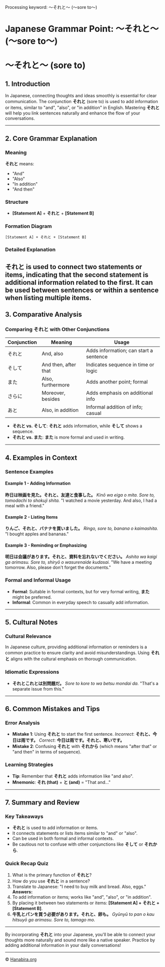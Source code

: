 Processing keyword: ～それと～ (〜sore to〜)
# Japanese Grammar Point: ～それと～ (〜sore to〜)
# 〜それと〜 (sore to)
## 1. Introduction
In Japanese, connecting thoughts and ideas smoothly is essential for clear communication. The conjunction **それと** (sore to) is used to add information or items, similar to "and", "also", or "in addition" in English. Mastering **それと** will help you link sentences naturally and enhance the flow of your conversations.

---
## 2. Core Grammar Explanation
### Meaning
**それと** means:
- "And"
- "Also"
- "In addition"
- "And then"
### Structure
- **[Statement A]** + **それと** + **[Statement B]**
### Formation Diagram
```
[Statement A] + それと + [Statement B]
```
### Detailed Explanation
**それと** is used to connect two statements or items, indicating that the second statement is additional information related to the first. It can be used between sentences or within a sentence when listing multiple items.
---
## 3. Comparative Analysis
### Comparing それと with Other Conjunctions
| Conjunction | Meaning             | Usage                                   |
|-------------|---------------------|-----------------------------------------|
| それと      | And, also           | Adds information; can start a sentence  |
| そして      | And then, after that| Indicates sequence in time or logic     |
| また        | Also, furthermore   | Adds another point; formal              |
| さらに      | Moreover, besides   | Adds emphasis on additional info        |
| あと        | Also, in addition   | Informal addition of info; casual       |
- **それと vs. そして**: **それと** adds information, while **そして** shows a sequence.
- **それと vs. また**: **また** is more formal and used in writing.
---
## 4. Examples in Context
### Sentence Examples
#### Example 1 - Adding Information
**昨日は映画を見た。それと、友達と食事した。**
*Kinō wa eiga o mita. Sore to, tomodachi to shokuji shita.*
"I watched a movie yesterday. And also, I had a meal with a friend."
#### Example 2 - Listing Items
**りんご、それと、バナナを買いました。**
*Ringo, sore to, banana o kaimashita.*
"I bought apples and bananas."
#### Example 3 - Reminding or Emphasizing
**明日は会議があります。それと、資料を忘れないでください。**
*Ashita wa kaigi ga arimasu. Sore to, shiryō o wasurenaide kudasai.*
"We have a meeting tomorrow. Also, please don't forget the documents."
### Formal and Informal Usage
- **Formal**: Suitable in formal contexts, but for very formal writing, **また** might be preferred.
- **Informal**: Common in everyday speech to casually add information.
---
## 5. Cultural Notes
### Cultural Relevance
In Japanese culture, providing additional information or reminders is a common practice to ensure clarity and avoid misunderstandings. Using **それと** aligns with the cultural emphasis on thorough communication.
### Idiomatic Expressions
- **それとこれとは別問題だ。**
  *Sore to kore to wa betsu mondai da.*
  "That's a separate issue from this."
---
## 6. Common Mistakes and Tips
### Error Analysis
- **Mistake 1**: Using **それと** to start the first sentence.
  *Incorrect*: **それと、今日は雨です。**
  *Correct*: **今日は雨です。それと、寒いです。**
- **Mistake 2**: Confusing **それと** with **それから** (which means "after that" or "and then" in terms of sequence).
### Learning Strategies
- **Tip**: Remember that **それと** adds information like "and also".
- **Mnemonic**: **それ (that)** + **と (and)** = "That and..."
---
## 7. Summary and Review
### Key Takeaways
- **それと** is used to add information or items.
- It connects statements or lists items similar to "and" or "also".
- Can be used in both formal and informal contexts.
- Be cautious not to confuse with other conjunctions like **そして** or **それから**.
### Quick Recap Quiz
1. What is the primary function of **それと**?
2. How do you use **それと** in a sentence?
3. Translate to Japanese: "I need to buy milk and bread. Also, eggs."
**Answers:**
1. To add information or items; works like "and", "also", or "in addition".
2. By placing it between two statements or items: **[Statement A] + それと + [Statement B]**.
3. **牛乳とパンを買う必要があります。それと、卵も。**
   *Gyūnyū to pan o kau hitsuyō ga arimasu. Sore to, tamago mo.*
---
By incorporating **それと** into your Japanese, you'll be able to connect your thoughts more naturally and sound more like a native speaker. Practice by adding additional information in your daily conversations!


---

© [Hanabira.org](https://hanabira.org)
